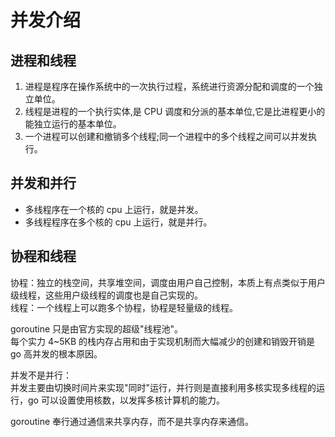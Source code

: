 # 并发介绍

## 进程和线程

1. 进程是程序在操作系统中的一次执行过程，系统进行资源分配和调度的一个独立单位。
2. 线程是进程的一个执行实体,是 CPU 调度和分派的基本单位,它是比进程更小的能独立运行的基本单位。
3. 一个进程可以创建和撤销多个线程;同一个进程中的多个线程之间可以并发执行。

## 并发和并行

- 多线程序在一个核的 cpu 上运行，就是并发。
- 多线程程序在多个核的 cpu 上运行，就是并行。

## 协程和线程

协程：独立的栈空间，共享堆空间，调度由用户自己控制，本质上有点类似于用户级线程，这些用户级线程的调度也是自己实现的。  
线程：一个线程上可以跑多个协程，协程是轻量级的线程。

goroutine 只是由官方实现的超级"线程池"。  
每个实力 4~5KB 的栈内存占用和由于实现机制而大幅减少的创建和销毁开销是 go 高并发的根本原因。

并发不是并行：  
并发主要由切换时间片来实现"同时"运行，并行则是直接利用多核实现多线程的运行，go 可以设置使用核数，以发挥多核计算机的能力。

goroutine 奉行通过通信来共享内存，而不是共享内存来通信。
